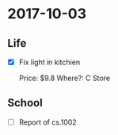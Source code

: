 # 2017-10-03

## Life

- [x] Fix light in kitchien

  Price: $9.8
  Where?: C Store

## School

- [ ] Report of cs.1002

